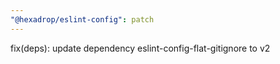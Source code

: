 ```yaml
---
"@hexadrop/eslint-config": patch
---
```


fix(deps): update dependency eslint-config-flat-gitignore to v2
